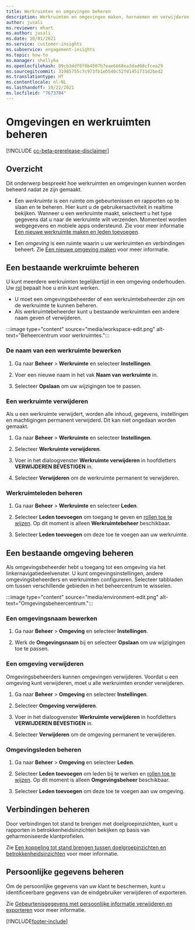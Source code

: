 ```yaml
---
title: Werkruimten en omgevingen beheren
description: Werkruimten en omgevingen maken, hernoemen en verwijderen.
author: jusali
ms.reviewer: mhart
ms.author: jusali
ms.date: 10/01/2021
ms.service: customer-insights
ms.subservice: engagement-insights
ms.topic: how-to
ms.manager: shellyha
ms.openlocfilehash: 09cb3ddf0f8b4507b7eae6668ea3dad08cfcea29
ms.sourcegitcommit: 31985755c7c973fb1eb540c52fd1451731d2bed2
ms.translationtype: HT
ms.contentlocale: nl-NL
ms.lasthandoff: 10/22/2021
ms.locfileid: "7673784"
---
```

# <a name="manage-environments-and-workspaces"></a>Omgevingen en werkruimten beheren

[!INCLUDE [cc-beta-prerelease-disclaimer](includes/cc-beta-prerelease-disclaimer.md)]

## <a name="overview"></a>Overzicht

Dit onderwerp bespreekt hoe werkruimten en omgevingen kunnen worden beheerd nadat ze zijn gemaakt. 

- Een *werkruimte* is een ruimte om gebeurtenissen en rapporten op te slaan en te beheren. Hier kunt u de gebruikersactiviteit in realtime bekijken. Wanneer u een werkruimte maakt, selecteert u het type gegevens dat u naar de werkruimte wilt verzenden. Momenteel worden webgegevens en mobiele apps ondersteund. Zie voor meer informatie [Een nieuwe werkruimte maken en leden toevoegen](create-workspace.md).

- Een *omgeving* is een ruimte waarin u uw werkruimten en verbindingen beheert. Zie [Een nieuwe omgeving maken](create-new-environment.md) voor meer informatie.

## <a name="manage-an-existing-workspace"></a>Een bestaande werkruimte beheren

U kunt meerdere werkruimten tegelijkertijd in een omgeving onderhouden. Uw [rol](user-roles.md) bepaalt hoe u erin kunt werken. 

 - U moet een omgevingsbeheerder of een werkruimtebeheerder zijn om de werkruimte te kunnen beheren.
 - Als werkruimtebeheerder kunt u bestaande werkruimten een andere naam geven of verwijderen. 

:::image type="content" source="media/workspace-edit.png" alt-text="Beheercentrum voor werkruimtes.":::

### <a name="edit-a-workspace-name"></a>De naam van een werkruimte bewerken

1. Ga naar **Beheer** > **Werkruimte** en selecteer **Instellingen**.

1. Voer een nieuwe naam in het vak **Naam van werkruimte** in.

1. Selecteer **Opslaan** om uw wijzigingen toe te passen.

### <a name="delete-a-workspace"></a>Een werkruimte verwijderen

Als u een werkruimte verwijdert, worden alle inhoud, gegevens, instellingen en machtigingen permanent verwijderd. Dit kan niet ongedaan worden gemaakt.

1. Ga naar **Beheer** > **Werkruimte** en selecteer **Instellingen**.

1. Selecteer **Werkruimte verwijderen**. 

1. Voer in het dialoogvenster **Werkruimte verwijderen** in hoofdletters **VERWIJDEREN BEVESTIGEN** in. 

1. Selecteer **Verwijderen** om de werkruimte permanent te verwijderen.

### <a name="manage-workspace-members"></a>Werkruimteleden beheren

1. Ga naar **Beheer** > **Werkruimte** en selecteer **Leden**.

1. Selecteer **Leden toevoegen** om toegang te geven en [rollen toe te wijzen](user-roles.md). Op dit moment is alleen **Werkruimtebeheer** beschikbaar.

1. Selecteer **Leden toevoegen** om deze toe te voegen aan uw werkruimte.

## <a name="manage-an-existing-environment"></a>Een bestaande omgeving beheren

Als omgevingsbeheerder hebt u toegang tot een omgeving via het linkernavigatiedeelvenster. U kunt omgevingsinstellingen, andere omgevingsbeheerders en werkruimten configureren. Selecteer tabbladen om tussen verschillende gebieden in het beheercentrum te wisselen.

:::image type="content" source="media/environment-edit.png" alt-text="Omgevingsbeheercentrum.":::

### <a name="edit-an-environment-name"></a>Een omgevingsnaam bewerken

1. Ga naar **Beheer** > **Omgeving** en selecteer **Instellingen**.

1. Werk de **Omgevingsnaam** bij en selecteer **Opslaan** om uw wijzigingen toe te passen.

### <a name="delete-an-environment"></a>Een omgeving verwijderen

Omgevingsbeheerders kunnen omgevingen verwijderen. Voordat u een omgeving kunt verwijderen, moet u alle werkruimten eronder verwijderen.

1. Ga naar **Beheer** > **Omgeving** en selecteer **Instellingen**.

1. Selecteer **Omgeving verwijderen**. 

1. Voer in het dialoogvenster **Werkruimte verwijderen** in hoofdletters **VERWIJDEREN BEVESTIGEN** in. 

1. Selecteer **Verwijderen** om de omgeving permanent te verwijderen.

### <a name="manage-environment-members"></a>Omgevingsleden beheren

1. Ga naar **Beheer** > **Omgeving** en selecteer **Leden**.

1. Selecteer **Leden toevoegen** om leden bij te werken en [rollen toe te wijzen](user-roles.md). Op dit moment is alleen **Omgevingsbeheer** beschikbaar.

1. Selecteer **Leden toevoegen** om deze toe te voegen aan uw omgeving.

## <a name="manage-connections"></a>Verbindingen beheren

Door verbindingen tot stand te brengen met doelgroepinzichten, kunt u rapporten in betrokkenheidsinzichten bekijken op basis van geharmoniseerde klantprofielen. 

Zie [Een koppeling tot stand brengen tussen doelgroepinzichten en betrokkenheidsinzichten](integrate-audience-insights-engagement-insights.md) voor meer informatie.

## <a name="manage-personal-data"></a>Persoonlijke gegevens beheren

Om de persoonlijke gegevens van uw klant te beschermen, kunt u identificeerbare gegevens van de eindgebruiker verwijderen of exporteren.

Zie [Gebeurtenisgegevens met persoonlijke informatie verwijderen en exporteren](../dsr-rights-requests.md#deleting-and-exporting-event-data-containing-end-user-identifiable-information) voor meer informatie.

[!INCLUDE[footer-include](../includes/footer-banner.md)]
